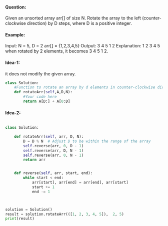#### Question:

Given an unsorted array arr[] of size N. Rotate the array to the left (counter-clockwise direction) by D steps, where D is a positive integer.

#### Example:

Input:
N = 5, D = 2
arr[] = {1,2,3,4,5}
Output: 3 4 5 1 2
Explanation: 1 2 3 4 5 when rotated
by 2 elements, it becomes 3 4 5 1 2.

#### Idea-1:

it does not modify the given array.

```py
class Solution:
    #Function to rotate an array by d elements in counter-clockwise direction.
    def rotateArr(self,A,D,N):
        #Your code here
        return A[D:] + A[0:D]

```

#### Idea-2:

```py

class Solution:

    def rotateArr(self, arr, D, N):
        D = D % N  # Adjust D to be within the range of the array
        self.reverse(arr, 0, D - 1)
        self.reverse(arr, D, N - 1)
        self.reverse(arr, 0, N - 1)
        return arr


    def reverse(self, arr, start, end):
        while start < end:
            arr[start], arr[end] = arr[end], arr[start]
            start += 1
            end -= 1



solution = Solution()
result = solution.rotateArr(([1, 2, 3, 4, 5]),  2, 5)
print(result)

```
